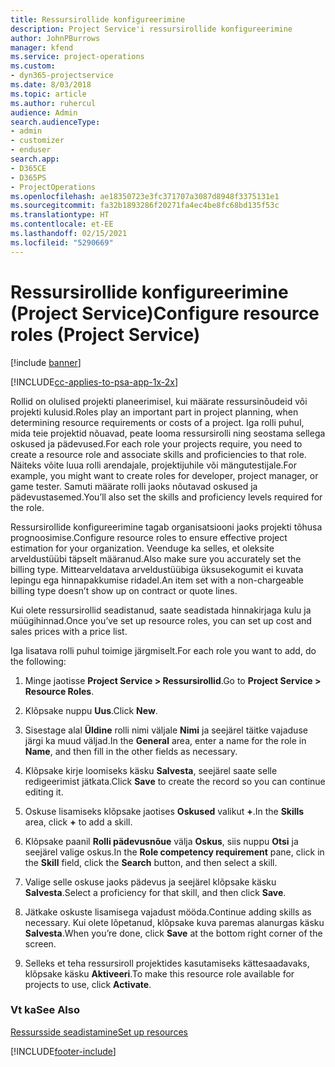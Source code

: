 ```yaml
---
title: Ressursirollide konfigureerimine
description: Project Service'i ressursirollide konfigureerimine
author: JohnPBurrows
manager: kfend
ms.service: project-operations
ms.custom:
- dyn365-projectservice
ms.date: 8/03/2018
ms.topic: article
ms.author: ruhercul
audience: Admin
search.audienceType:
- admin
- customizer
- enduser
search.app:
- D365CE
- D365PS
- ProjectOperations
ms.openlocfilehash: ae18350723e3fc371707a3087d8948f3375131e1
ms.sourcegitcommit: fa32b1893286f20271fa4ec4be8fc68bd135f53c
ms.translationtype: HT
ms.contentlocale: et-EE
ms.lasthandoff: 02/15/2021
ms.locfileid: "5290669"
---
```

# <a name="configure-resource-roles-project-service"></a><span data-ttu-id="78376-103">Ressursirollide konfigureerimine (Project Service)</span><span class="sxs-lookup"><span data-stu-id="78376-103">Configure resource roles (Project Service)</span></span>

[!include [banner](../includes/psa-now-project-operations.md)]

[!INCLUDE[cc-applies-to-psa-app-1x-2x](../includes/cc-applies-to-psa-app-1x-2x.md)]

<span data-ttu-id="78376-104">Rollid on olulised projekti planeerimisel, kui määrate ressursinõudeid või projekti kulusid.</span><span class="sxs-lookup"><span data-stu-id="78376-104">Roles play an important part in project planning, when determining resource requirements or costs of a project.</span></span> <span data-ttu-id="78376-105">Iga rolli puhul, mida teie projektid nõuavad, peate looma ressursirolli ning seostama sellega oskused ja pädevused.</span><span class="sxs-lookup"><span data-stu-id="78376-105">For each role your projects require, you need to create a resource role and associate skills and proficiencies to that role.</span></span> <span data-ttu-id="78376-106">Näiteks võite luua rolli arendajale, projektijuhile või mängutestijale.</span><span class="sxs-lookup"><span data-stu-id="78376-106">For example, you might want to create roles for developer, project manager, or game tester.</span></span> <span data-ttu-id="78376-107">Samuti määrate rolli jaoks nõutavad oskused ja pädevustasemed.</span><span class="sxs-lookup"><span data-stu-id="78376-107">You’ll also set the skills and proficiency levels required for the role.</span></span>  
  
 <span data-ttu-id="78376-108">Ressursirollide konfigureerimine tagab organisatsiooni jaoks projekti tõhusa prognoosimise.</span><span class="sxs-lookup"><span data-stu-id="78376-108">Configure resource roles to ensure effective project estimation for your organization.</span></span>  <span data-ttu-id="78376-109">Veenduge ka selles, et oleksite arveldustüübi täpselt määranud.</span><span class="sxs-lookup"><span data-stu-id="78376-109">Also make sure you accurately set the billing type.</span></span> <span data-ttu-id="78376-110">Mittearveldatava arveldustüübiga üksusekogumit ei kuvata lepingu ega hinnapakkumise ridadel.</span><span class="sxs-lookup"><span data-stu-id="78376-110">An item set with a non-chargeable billing type doesn’t show up on contract or quote lines.</span></span>  
  
 <span data-ttu-id="78376-111">Kui olete ressursirollid seadistanud, saate seadistada hinnakirjaga kulu ja müügihinnad.</span><span class="sxs-lookup"><span data-stu-id="78376-111">Once you’ve set up resource roles, you can set up cost and sales prices with a price list.</span></span>  
  
 <span data-ttu-id="78376-112">Iga lisatava rolli puhul toimige järgmiselt.</span><span class="sxs-lookup"><span data-stu-id="78376-112">For each role you want to add, do the following:</span></span>  
  
1.  <span data-ttu-id="78376-113">Minge jaotisse **Project Service > Ressursirollid**.</span><span class="sxs-lookup"><span data-stu-id="78376-113">Go to **Project Service > Resource Roles**.</span></span>  
  
2.  <span data-ttu-id="78376-114">Klõpsake nuppu **Uus**.</span><span class="sxs-lookup"><span data-stu-id="78376-114">Click **New**.</span></span>  
  
3.  <span data-ttu-id="78376-115">Sisestage alal **Üldine** rolli nimi väljale **Nimi** ja seejärel täitke vajaduse järgi ka muud väljad.</span><span class="sxs-lookup"><span data-stu-id="78376-115">In the **General** area, enter a name for the role in **Name**, and then fill in the other fields as necessary.</span></span>  
  
4.  <span data-ttu-id="78376-116">Klõpsake kirje loomiseks käsku **Salvesta**, seejärel saate selle redigeerimist jätkata.</span><span class="sxs-lookup"><span data-stu-id="78376-116">Click **Save** to create the record so you can continue editing it.</span></span>  
  
5.  <span data-ttu-id="78376-117">Oskuse lisamiseks klõpsake jaotises **Oskused** valikut **+**.</span><span class="sxs-lookup"><span data-stu-id="78376-117">In the **Skills** area, click **+** to add a skill.</span></span>  
  
6.  <span data-ttu-id="78376-118">Klõpsake paanil **Rolli pädevusnõue** välja **Oskus**, siis nuppu **Otsi** ja seejärel valige oskus.</span><span class="sxs-lookup"><span data-stu-id="78376-118">In the **Role competency requirement** pane, click in the **Skill** field, click the **Search** button, and then select a skill.</span></span>  
  
7.  <span data-ttu-id="78376-119">Valige selle oskuse jaoks pädevus ja seejärel klõpsake käsku **Salvesta**.</span><span class="sxs-lookup"><span data-stu-id="78376-119">Select a proficiency for that skill, and then click **Save**.</span></span>  
  
8.  <span data-ttu-id="78376-120">Jätkake oskuste lisamisega vajadust mööda.</span><span class="sxs-lookup"><span data-stu-id="78376-120">Continue adding skills as necessary.</span></span> <span data-ttu-id="78376-121">Kui olete lõpetanud, klõpsake kuva paremas alanurgas käsku **Salvesta**.</span><span class="sxs-lookup"><span data-stu-id="78376-121">When you’re done, click **Save** at the bottom right corner of the screen.</span></span>  
  
9. <span data-ttu-id="78376-122">Selleks et teha ressursiroll projektides kasutamiseks kättesaadavaks, klõpsake käsku **Aktiveeri**.</span><span class="sxs-lookup"><span data-stu-id="78376-122">To make this resource role available for projects to use, click **Activate**.</span></span>  
  
### <a name="see-also"></a><span data-ttu-id="78376-123">Vt ka</span><span class="sxs-lookup"><span data-stu-id="78376-123">See Also</span></span>  
 [<span data-ttu-id="78376-124">Ressursside seadistamine</span><span class="sxs-lookup"><span data-stu-id="78376-124">Set up resources</span></span>](../psa/set-up-resources.md)


[!INCLUDE[footer-include](../includes/footer-banner.md)]